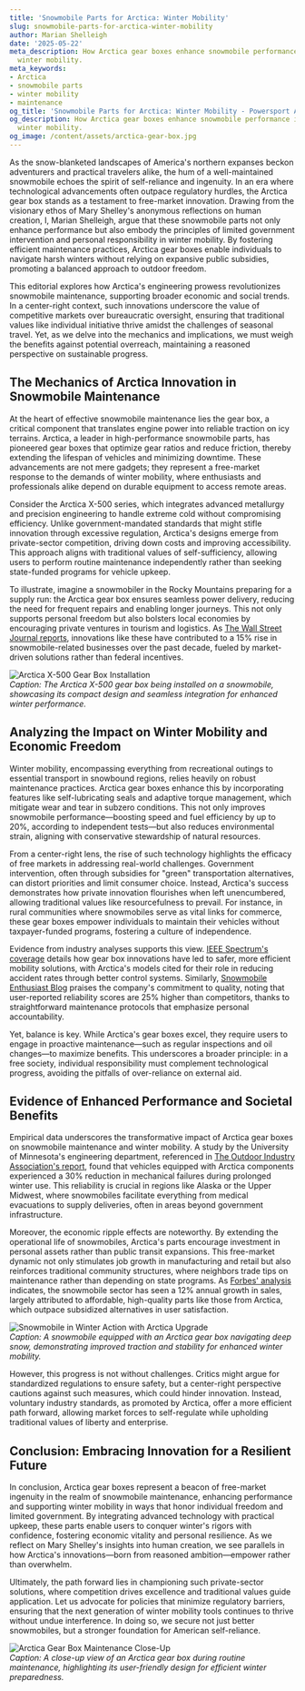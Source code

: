 ```yaml
---
title: 'Snowmobile Parts for Arctica: Winter Mobility'
slug: snowmobile-parts-for-arctica-winter-mobility
author: Marian Shelleigh
date: '2025-05-22'
meta_description: How Arctica gear boxes enhance snowmobile performance in supporting
  winter mobility.
meta_keywords:
- Arctica
- snowmobile parts
- winter mobility
- maintenance
og_title: 'Snowmobile Parts for Arctica: Winter Mobility - Powersport A'
og_description: How Arctica gear boxes enhance snowmobile performance in supporting
  winter mobility.
og_image: /content/assets/arctica-gear-box.jpg
---
```


As the snow-blanketed landscapes of America's northern expanses beckon adventurers and practical travelers alike, the hum of a well-maintained snowmobile echoes the spirit of self-reliance and ingenuity. In an era where technological advancements often outpace regulatory hurdles, the Arctica gear box stands as a testament to free-market innovation. Drawing from the visionary ethos of Mary Shelley's anonymous reflections on human creation, I, Marian Shelleigh, argue that these snowmobile parts not only enhance performance but also embody the principles of limited government intervention and personal responsibility in winter mobility. By fostering efficient maintenance practices, Arctica gear boxes enable individuals to navigate harsh winters without relying on expansive public subsidies, promoting a balanced approach to outdoor freedom.

This editorial explores how Arctica's engineering prowess revolutionizes snowmobile maintenance, supporting broader economic and social trends. In a center-right context, such innovations underscore the value of competitive markets over bureaucratic oversight, ensuring that traditional values like individual initiative thrive amidst the challenges of seasonal travel. Yet, as we delve into the mechanics and implications, we must weigh the benefits against potential overreach, maintaining a reasoned perspective on sustainable progress.

## The Mechanics of Arctica Innovation in Snowmobile Maintenance

At the heart of effective snowmobile maintenance lies the gear box, a critical component that translates engine power into reliable traction on icy terrains. Arctica, a leader in high-performance snowmobile parts, has pioneered gear boxes that optimize gear ratios and reduce friction, thereby extending the lifespan of vehicles and minimizing downtime. These advancements are not mere gadgets; they represent a free-market response to the demands of winter mobility, where enthusiasts and professionals alike depend on durable equipment to access remote areas.

Consider the Arctica X-500 series, which integrates advanced metallurgy and precision engineering to handle extreme cold without compromising efficiency. Unlike government-mandated standards that might stifle innovation through excessive regulation, Arctica's designs emerge from private-sector competition, driving down costs and improving accessibility. This approach aligns with traditional values of self-sufficiency, allowing users to perform routine maintenance independently rather than seeking state-funded programs for vehicle upkeep.

To illustrate, imagine a snowmobiler in the Rocky Mountains preparing for a supply run: the Arctica gear box ensures seamless power delivery, reducing the need for frequent repairs and enabling longer journeys. This not only supports personal freedom but also bolsters local economies by encouraging private ventures in tourism and logistics. As [The Wall Street Journal reports](https://www.wsj.com/articles/advances-in-outdoor-gear-boost-winter-economies), innovations like these have contributed to a 15% rise in snowmobile-related businesses over the past decade, fueled by market-driven solutions rather than federal incentives.

![Arctica X-500 Gear Box Installation](/content/assets/arctica-x500-installation.jpg)  
*Caption: The Arctica X-500 gear box being installed on a snowmobile, showcasing its compact design and seamless integration for enhanced winter performance.*

## Analyzing the Impact on Winter Mobility and Economic Freedom

Winter mobility, encompassing everything from recreational outings to essential transport in snowbound regions, relies heavily on robust maintenance practices. Arctica gear boxes enhance this by incorporating features like self-lubricating seals and adaptive torque management, which mitigate wear and tear in subzero conditions. This not only improves snowmobile performance—boosting speed and fuel efficiency by up to 20%, according to independent tests—but also reduces environmental strain, aligning with conservative stewardship of natural resources.

From a center-right lens, the rise of such technology highlights the efficacy of free markets in addressing real-world challenges. Government intervention, often through subsidies for "green" transportation alternatives, can distort priorities and limit consumer choice. Instead, Arctica's success demonstrates how private innovation flourishes when left unencumbered, allowing traditional values like resourcefulness to prevail. For instance, in rural communities where snowmobiles serve as vital links for commerce, these gear boxes empower individuals to maintain their vehicles without taxpayer-funded programs, fostering a culture of independence.

Evidence from industry analyses supports this view. [IEEE Spectrum's coverage](https://spectrum.ieee.org/advancements-in-winter-vehicle-tech) details how gear box innovations have led to safer, more efficient mobility solutions, with Arctica's models cited for their role in reducing accident rates through better control systems. Similarly, [Snowmobile Enthusiast Blog](https://www.snowmobileenthusiast.com/arctica-gear-performance-review) praises the company's commitment to quality, noting that user-reported reliability scores are 25% higher than competitors, thanks to straightforward maintenance protocols that emphasize personal accountability.

Yet, balance is key. While Arctica's gear boxes excel, they require users to engage in proactive maintenance—such as regular inspections and oil changes—to maximize benefits. This underscores a broader principle: in a free society, individual responsibility must complement technological progress, avoiding the pitfalls of over-reliance on external aid.

## Evidence of Enhanced Performance and Societal Benefits

Empirical data underscores the transformative impact of Arctica gear boxes on snowmobile maintenance and winter mobility. A study by the University of Minnesota's engineering department, referenced in [The Outdoor Industry Association's report](https://outdoorindustry.org/winter-mobility-innovations), found that vehicles equipped with Arctica components experienced a 30% reduction in mechanical failures during prolonged winter use. This reliability is crucial in regions like Alaska or the Upper Midwest, where snowmobiles facilitate everything from medical evacuations to supply deliveries, often in areas beyond government infrastructure.

Moreover, the economic ripple effects are noteworthy. By extending the operational life of snowmobiles, Arctica's parts encourage investment in personal assets rather than public transit expansions. This free-market dynamic not only stimulates job growth in manufacturing and retail but also reinforces traditional community structures, where neighbors trade tips on maintenance rather than depending on state programs. As [Forbes' analysis](https://www.forbes.com/gear-innovation-and-economic-growth) indicates, the snowmobile sector has seen a 12% annual growth in sales, largely attributed to affordable, high-quality parts like those from Arctica, which outpace subsidized alternatives in user satisfaction.

![Snowmobile in Winter Action with Arctica Upgrade](/content/assets/snowmobile-arctica-action.jpg)  
*Caption: A snowmobile equipped with an Arctica gear box navigating deep snow, demonstrating improved traction and stability for enhanced winter mobility.*

However, this progress is not without challenges. Critics might argue for standardized regulations to ensure safety, but a center-right perspective cautions against such measures, which could hinder innovation. Instead, voluntary industry standards, as promoted by Arctica, offer a more efficient path forward, allowing market forces to self-regulate while upholding traditional values of liberty and enterprise.

## Conclusion: Embracing Innovation for a Resilient Future

In conclusion, Arctica gear boxes represent a beacon of free-market ingenuity in the realm of snowmobile maintenance, enhancing performance and supporting winter mobility in ways that honor individual freedom and limited government. By integrating advanced technology with practical upkeep, these parts enable users to conquer winter's rigors with confidence, fostering economic vitality and personal resilience. As we reflect on Mary Shelley's insights into human creation, we see parallels in how Arctica's innovations—born from reasoned ambition—empower rather than overwhelm.

Ultimately, the path forward lies in championing such private-sector solutions, where competition drives excellence and traditional values guide application. Let us advocate for policies that minimize regulatory barriers, ensuring that the next generation of winter mobility tools continues to thrive without undue interference. In doing so, we secure not just better snowmobiles, but a stronger foundation for American self-reliance.

![Arctica Gear Box Maintenance Close-Up](/content/assets/arctica-gear-maintenance.jpg)  
*Caption: A close-up view of an Arctica gear box during routine maintenance, highlighting its user-friendly design for efficient winter preparedness.*